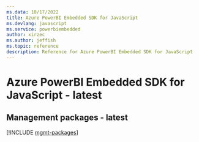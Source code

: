 ```yaml
---
ms.data: 10/17/2022
title: Azure PowerBI Embedded SDK for JavaScript
ms.devlang: javascript
ms.service: powerbiembedded
author: xirzec
ms.author: jeffish
ms.topic: reference
description: Reference for Azure PowerBI Embedded SDK for JavaScript
---
```

# Azure PowerBI Embedded SDK for JavaScript - latest

## Management packages - latest
[!INCLUDE [mgmt-packages](powerbi-embedded-mgmt-index.md)]